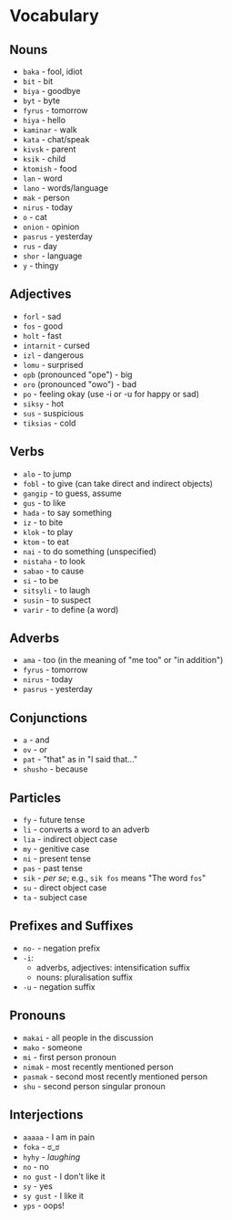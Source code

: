 # Vocabulary

## Nouns
- `baka` - fool, idiot
- `bit` - bit
- `biya` - goodbye
- `byt` - byte
- `fyrus` - tomorrow
- `hiya` - hello
- `kaminar` - walk
- `kata` - chat/speak
- `kivsk` - parent
- `ksik` - child
- `ktomish` - food
- `lan` - word
- `lano` - words/language
- `mak` - person
- `nirus` - today
- `o` - cat
- `onion` - opinion
- `pasrus` - yesterday
- `rus` - day
- `shor` - language
- `y` - thingy

## Adjectives
- `forl` - sad
- `fos` - good
- `holt` - fast
- `intarnit` - cursed
- `izl` - dangerous
- `lomu` - surprised
- `opb` (pronounced "ope") - big
- `oro` (pronounced "owo") - bad
- `po` - feeling okay (use -i or -u for happy or sad)
- `siksy` - hot
- `sus` - suspicious
- `tiksias` - cold

## Verbs
- `alo` - to jump
- `fobl` - to give (can take direct and indirect objects)
- `gangip` - to guess, assume
- `gus` - to like
- `hada` - to say something
- `iz` - to bite
- `klok` - to play
- `ktom` - to eat
- `nai` - to do something (unspecified)
- `nistaha` - to look
- `sabao` - to cause
- `si` - to be
- `sitsyli` - to laugh
- `susin` - to suspect
- `varir` - to define (a word)

## Adverbs
- `ama` - too (in the meaning of "me too" or "in addition")
- `fyrus` - tomorrow
- `nirus` - today
- `pasrus` - yesterday

## Conjunctions
- `a` - and
- `ov` - or
- `pat` - "that" as in "I said that..."
- `shusho` - because

## Particles
- `fy` - future tense
- `li` - converts a word to an adverb
- `lia` - indirect object case
- `my` - genitive case
- `ni` - present tense
- `pas` - past tense
- `sik` - *per se*; e.g., `sik fos` means "The word `fos`"
- `su` - direct object case
- `ta` - subject case

## Prefixes and Suffixes
- `no-` - negation prefix
- `-i`:
    - adverbs, adjectives: intensification suffix
    - nouns: pluralisation suffix
- `-u` - negation suffix

## Pronouns
- `makai` - all people in the discussion
- `mako` - someone
- `mi` - first person pronoun
- `nimak` - most recently mentioned person
- `pasmak` - second most recently mentioned person
- `shu` - second person singular pronoun

## Interjections
- `aaaaa` - I am in pain
- `foka` - ಠ_ಠ
- `hyhy` - *laughing*
- `no` - no
- `no gust` - I don't like it
- `sy` - yes
- `sy gust` - I like it
- `yps` - oops!
